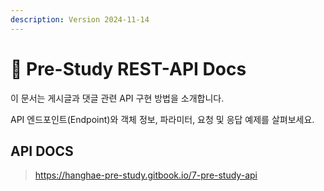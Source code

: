 ```yaml
---
description: Version 2024-11-14
---
```


# 👋 Pre-Study REST-API Docs

이 문서는 게시글과 댓글 관련 API 구현 방법을 소개합니다.

API 엔드포인트(Endpoint)와 객체 정보, 파라미터, 요청 및 응답 예제를 살펴보세요.

## API DOCS
>https://hanghae-pre-study.gitbook.io/7-pre-study-api